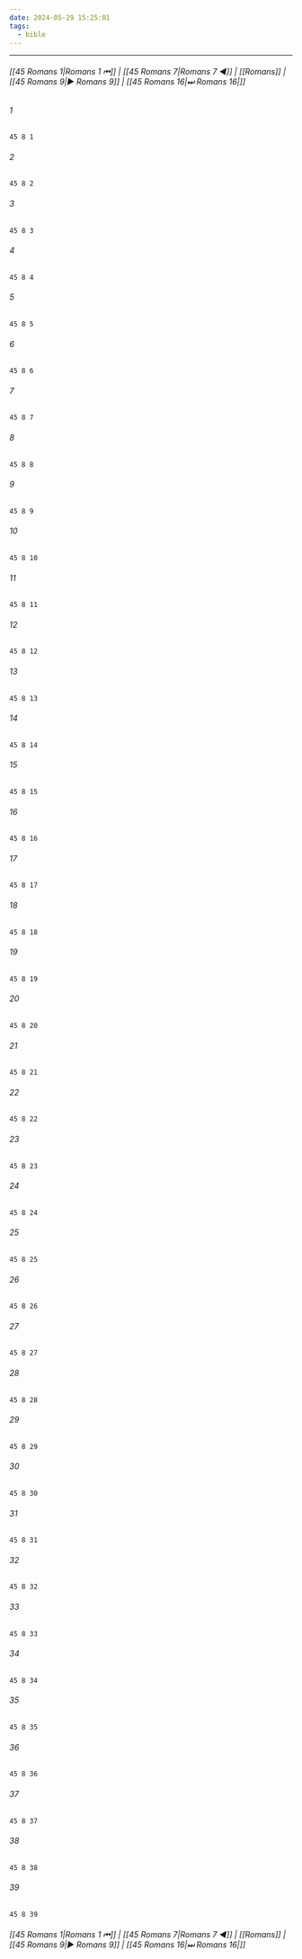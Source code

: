 ```yaml
---
date: 2024-05-29 15:25:01
tags:
  - bible
---
```

___

###### [[45 Romans 1|Romans 1 ⏮]] | [[45 Romans 7|Romans 7 ◀]] | [[Romans]] | [[45 Romans 9|▶ Romans 9]] | [[45 Romans 16|⏭ Romans 16|]]

###### 1
``` verse
45 8 1 
```
###### 2
``` verse
45 8 2 
```
###### 3
``` verse
45 8 3 
```
###### 4
``` verse
45 8 4 
```
###### 5
``` verse
45 8 5 
```
###### 6
``` verse
45 8 6 
```
###### 7
``` verse
45 8 7 
```
###### 8
``` verse
45 8 8 
```
###### 9
``` verse
45 8 9 
```
###### 10
``` verse
45 8 10 
```
###### 11
``` verse
45 8 11 
```
###### 12
``` verse
45 8 12 
```
###### 13
``` verse
45 8 13 
```
###### 14
``` verse
45 8 14 
```
###### 15
``` verse
45 8 15 
```
###### 16
``` verse
45 8 16 
```
###### 17
``` verse
45 8 17 
```
###### 18
``` verse
45 8 18 
```
###### 19
``` verse
45 8 19 
```
###### 20
``` verse
45 8 20 
```
###### 21
``` verse
45 8 21 
```
###### 22
``` verse
45 8 22 
```
###### 23
``` verse
45 8 23 
```
###### 24
``` verse
45 8 24 
```
###### 25
``` verse
45 8 25 
```
###### 26
``` verse
45 8 26 
```
###### 27
``` verse
45 8 27 
```
###### 28
``` verse
45 8 28 
```
###### 29
``` verse
45 8 29 
```
###### 30
``` verse
45 8 30 
```
###### 31
``` verse
45 8 31 
```
###### 32
``` verse
45 8 32 
```
###### 33
``` verse
45 8 33 
```
###### 34
``` verse
45 8 34 
```
###### 35
``` verse
45 8 35 
```
###### 36
``` verse
45 8 36 
```
###### 37
``` verse
45 8 37 
```
###### 38
``` verse
45 8 38 
```
###### 39
``` verse
45 8 39 
```

###### [[45 Romans 1|Romans 1 ⏮]] | [[45 Romans 7|Romans 7 ◀]] | [[Romans]] | [[45 Romans 9|▶ Romans 9]] | [[45 Romans 16|⏭ Romans 16|]]

